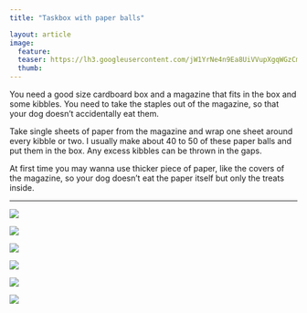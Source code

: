 ```yaml
---
title: "Taskbox with paper balls"

layout: article
image:
  feature:
  teaser: https://lh3.googleusercontent.com/jW1YrNe4n9Ea8UiVVupXgqWGzCmRFvSDGosvTgL0oWQ=w245
  thumb:
---
```


You need a good size cardboard box and a magazine that fits in the box and some kibbles. You need to take the staples out of the magazine, so that your dog doesn’t accidentally eat them.

Take single sheets of paper from the magazine and wrap one sheet around every kibble or two. I usually make about 40 to 50 of these paper balls and put them in the box. Any excess kibbles can be thrown in the gaps.

At first time you may wanna use thicker piece of paper, like the covers of the magazine, so your dog doesn’t eat the paper itself but only the treats inside.

---

[![](https://dl.dropboxusercontent.com/sh/ea1wtnz7z734o12/AACjwMfCk0bSqI1TSOxRdHi9a/aktivointi/tehtavalaatikko-paperipalloilla/DSC25010_2-800px.jpg)](https://dl.dropboxusercontent.com/sh/ea1wtnz7z734o12/AAA7Qaz7w2UFue4ylgZAM3c9a/aktivointi/tehtavalaatikko-paperipalloilla/DSC25010_2.jpg)

[![](https://dl.dropboxusercontent.com/sh/ea1wtnz7z734o12/AACTiwzE37jBhficWc127jyta/aktivointi/tehtavalaatikko-paperipalloilla/DSC25011_2-800px.jpg)](https://dl.dropboxusercontent.com/sh/ea1wtnz7z734o12/AAAstBaqIjVE12sQfON9bexca/aktivointi/tehtavalaatikko-paperipalloilla/DSC25011_2.jpg)

[![](https://dl.dropboxusercontent.com/sh/ea1wtnz7z734o12/AACqlT5OwOq_53KeNHfnlwSoa/aktivointi/tehtavalaatikko-paperipalloilla/DSC25014_2-800px.jpg)](https://dl.dropboxusercontent.com/sh/ea1wtnz7z734o12/AABKT29Fby4M-Uvpckt2vCKCa/aktivointi/tehtavalaatikko-paperipalloilla/DSC25014_2.jpg)

[![](https://dl.dropboxusercontent.com/sh/ea1wtnz7z734o12/AAABkCybIXx3C1VZ69C3T6__a/aktivointi/tehtavalaatikko-paperipalloilla/DSC25118_2-800px.jpg)](https://dl.dropboxusercontent.com/sh/ea1wtnz7z734o12/AADxfAP5EOvNaMe5caoUhoola/aktivointi/tehtavalaatikko-paperipalloilla/DSC25118_2.jpg)

[![](https://dl.dropboxusercontent.com/sh/ea1wtnz7z734o12/AAD3w5NLAGBadn5I7JvI7fima/aktivointi/tehtavalaatikko-paperipalloilla/DSC25168_2-800px.jpg)](https://dl.dropboxusercontent.com/sh/ea1wtnz7z734o12/AABPk54Agk7xLsDQrAIr7lhma/aktivointi/tehtavalaatikko-paperipalloilla/DSC25168_2.jpg)

[![](https://dl.dropboxusercontent.com/sh/ea1wtnz7z734o12/AAADV8047OMhmq8pO8Sc6QoYa/aktivointi/tehtavalaatikko-paperipalloilla/DSC25186_2-800px.jpg)](https://dl.dropboxusercontent.com/sh/ea1wtnz7z734o12/AABDW__cN0PmSL-vTuOm16ZQa/aktivointi/tehtavalaatikko-paperipalloilla/DSC25186_2.jpg)
